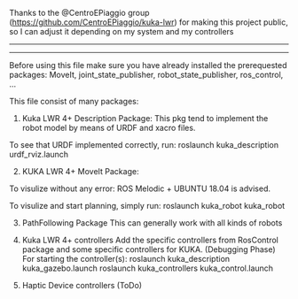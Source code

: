 Thanks to the @CentroEPiaggio group (https://github.com/CentroEPiaggio/kuka-lwr) for making this project public, so I can adjust it depending on my system and my controllers
____________  _________  ___________  _______________________________________________________
_____________  __________  ___________  _____________________________________________________
Before using this file make sure you have already installed the prerequested packages:
MoveIt, joint_state_publisher, robot_state_publisher, ros_control, ... 

This file consist of many packages:

1. Kuka LWR 4+ Description Package:
This pkg tend to implement the robot model by means of URDF and xacro files. 

To see that URDF implemented correctly, run:
roslaunch kuka_description urdf_rviz.launch

2. KUKA LWR 4+ MoveIt Package:

To visulize without any error:
ROS Melodic + UBUNTU 18.04 is advised.

To visulize and start planning, simply run:
roslaunch kuka_robot kuka_robot

3. PathFollowing Package 
This can generally work with all kinds of robots

4. Kuka LWR 4+ controllers
Add the specific controllers from RosControl package and some specific controllers for KUKA. (Debugging Phase)
For starting the controller(s):
roslaunch kuka_description kuka_gazebo.launch
roslaunch kuka_controllers kuka_control.launch

5. Haptic Device controllers (ToDo)


